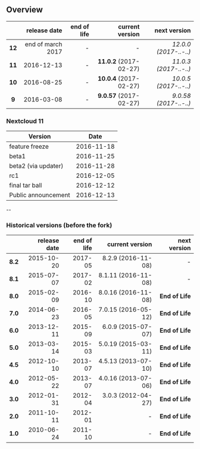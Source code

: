 ## Overview

|        | release date      | end of life | current version         | next version
|:------:|------------------:|------------:|------------------------:|---------------------:
| **12** | end of march 2017 | *-*         | *-*                     | *12.0.0 (2017-..-..)*
| **11** | 2016-12-13        | *-*         | **11.0.2** (2017-02-27) | *11.0.3 (2017-..-..)*
| **10** | 2016-08-25        | *-*         | **10.0.4** (2017-02-27) | *10.0.5 (2017-..-..)*
| **9**  | 2016-03-08        | *-*         | **9.0.57** (2017-02-27) | *9.0.58 (2017-..-..)*

### Nextcloud 11

Version                     | Date
----------------------------|-----------
feature freeze              | 2016-11-18
beta1                       | 2016-11-25
beta2 (via updater)         | 2016-11-28
rc1                         | 2016-12-05
final tar ball              | 2016-12-12
Public announcement         | 2016-12-13

--

### Historical versions (before the fork)
|          | release date   | end of life | current version         | next version
|:--------:|---------------:|------------:|------------------------:|---------------------:
| **8.2**  | 2015-10-20     | 2017-05     | 8.2.9 (2016-11-08)      | *-*
| **8.1**  | 2015-07-07     | 2017-02     | 8.1.11 (2016-11-08)     | *-*
| **8.0**  | 2015-02-09     | 2016-10     | 8.0.16 (2016-11-08)     | **End of Life**
| **7.0**  | 2014-06-23     | 2016-05     | 7.0.15 (2016-05-12)     | **End of Life**
| **6.0**  | 2013-12-11     | 2015-09     | 6.0.9 (2015-07-07)      | **End of Life**
| **5.0**  | 2013-03-14     | 2015-03     | 5.0.19 (2015-03-11)     | **End of Life**
| **4.5**  | 2012-10-10     | 2013-07     | 4.5.13 (2013-07-10)     | **End of Life**
| **4.0**  | 2012-05-22     | 2013-07     | 4.0.16 (2013-07-06)     | **End of Life**
| **3.0**  | 2012-01-31     | 2012-04     | 3.0.3 (2012-04-27)      | **End of Life**
| **2.0**  | 2011-10-11     | 2012-01     | *-*                     | **End of Life**
| **1.0**  | 2010-06-24     | 2011-10     | *-*                     | **End of Life**